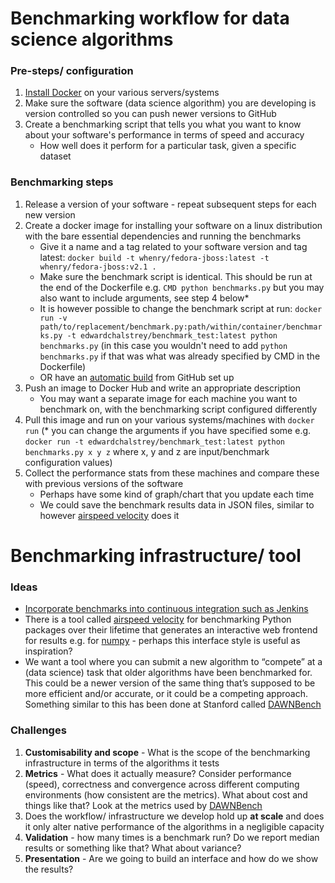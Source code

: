 Benchmarking workflow for data science algorithms
======

### Pre-steps/ configuration

1) [Install Docker](https://docs.docker.com/v17.09/engine/installation/) on your various servers/systems
2) Make sure the software (data science algorithm) you are developing is version controlled so you can push newer versions to GitHub
3) Create a benchmarking script that tells you what you want to know about your software's performance in terms of speed and accuracy
    - How well does it perform for a particular task, given a specific dataset

### Benchmarking steps

1) Release a version of your software - repeat subsequent steps for each new version
2) Create a docker image for installing your software on a linux distribution with the bare essential dependencies and running the benchmarks
    - Give it a name and a tag related to your software version and tag latest: ```docker build -t whenry/fedora-jboss:latest -t whenry/fedora-jboss:v2.1 .```
    - Make sure the benchmark script is identical. This should be run at the end of the Dockerfile e.g. ```CMD python benchmarks.py``` but you may also want to include arguments, see step 4 below*
    - It is however possible to change the benchmark script at run: ```docker run -v path/to/replacement/benchmark.py:path/within/container/benchmarks.py -t edwardchalstrey/benchmark_test:latest python benchmarks.py``` (in this case you wouldn't need to add ```python benchmarks.py``` if that was what was already specified by CMD in the Dockerfile)
    - OR have an [automatic build](https://docs.docker.com/docker-hub/builds/) from GitHub set up
3) Push an image to Docker Hub and write an appropriate description
    - You may want a separate image for each machine you want to benchmark on, with the benchmarking script configured differently
4) Pull this image and run on your various systems/machines with ```docker run``` (* you can change the arguments if you have specified some e.g. ```docker run -t edwardchalstrey/benchmark_test:latest python benchmarks.py x y z``` where x, y and z are input/benchmark configuration values)
5) Collect the performance stats from these machines and compare these with previous versions of the software
    - Perhaps have some kind of graph/chart that you update each time
    - We could save the benchmark results data in JSON files, similar to however [airspeed velocity](https://asv.readthedocs.io/en/stable/using.html) does it

Benchmarking infrastructure/ tool
=======

### Ideas

- [Incorporate benchmarks into continuous integration such as Jenkins](https://www.researchgate.net/publication/274738961_Including_Performance_Benchmarks_into_Continuous_Integration_to_Enable_DevOps)
 - There is a tool called [airspeed velocity](https://asv.readthedocs.io/en/stable/index.html) for benchmarking Python packages over their lifetime that generates an interactive web frontend for results e.g. for [numpy](https://pv.github.io/numpy-bench/) - perhaps this interface style is useful as inspiration?
 - We want a tool where you can submit a new algorithm to “compete” at a (data science) task that older algorithms have been benchmarked for. This could be a newer version of the same thing that’s supposed to be more efficient and/or accurate, or it could be a competing approach. Something similar to this has been done at Stanford called [DAWNBench](https://dawn.cs.stanford.edu/benchmark/)
 
 ### Challenges
 
 1. **Customisability and scope** - What is the scope of the benchmarking infrastructure in terms of the algorithms it tests
 2. **Metrics** - What does it actually measure? Consider performance (speed), correctness and convergence across different computing environments (how consistent are the metrics). What about cost and things like that? Look at the metrics used by [DAWNBench](https://dawn.cs.stanford.edu/benchmark/)
 3. Does the workflow/ infrastructure we develop hold up **at scale** and does it only alter native performance of the algorithms in a negligible capacity
 4. **Validation** - how many times is a benchmark run? Do we report median results or something like that? What about variance?
 5. **Presentation** - Are we going to build an interface and how do we show the results?
 
 
